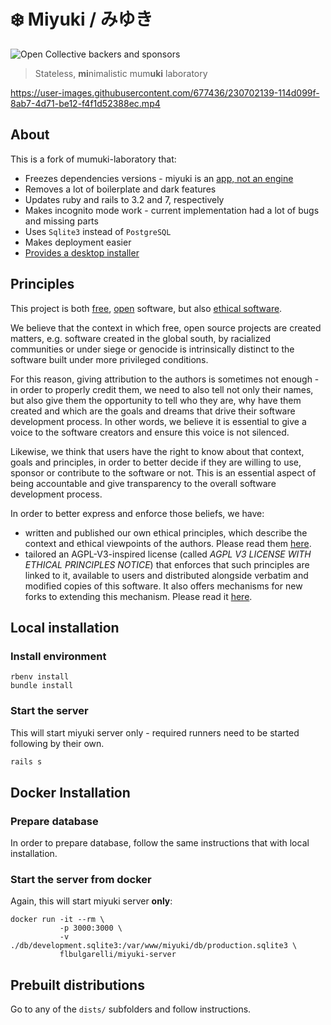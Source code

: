 # ❄️ Miyuki / みゆき

![Open Collective backers and sponsors](https://img.shields.io/opencollective/all/mumuki?color=%23ff5b81)

> Stateless, **mi**nimalistic mum**uki** laboratory

https://user-images.githubusercontent.com/677436/230702139-114d099f-8ab7-4d71-be12-f4f1d52388ec.mp4

## About

This is a fork of mumuki-laboratory that:

  * Freezes dependencies versions - miyuki is an [app, not an engine](https://guides.rubyonrails.org/engines.html)
  * Removes a lot of boilerplate and dark features
  * Updates ruby and rails to 3.2 and 7, respectively
  * Makes incognito mode work - current implementation had a lot of bugs and missing parts
  * Uses `Sqlite3` instead of `PostgreSQL`
  * Makes deployment easier
  * [Provides a desktop installer](./packager/README.md)


## Principles

This project is both [free](https://www.gnu.org/philosophy/free-sw.html), [open](https://opensource.org/osd) software, but also [ethical software](https://ethicalsource.dev/what-we-believe/).

We believe that the context in which free, open source projects are created matters, e.g. software created in the global south, by racialized communities or under siege or genocide is intrinsically distinct to the software built under more privileged conditions.

For this reason, giving attribution to the authors is sometimes not enough - in order to properly credit them, we need to also tell not only their names, but also give them the opportunity to tell who they are, why have them created and which are the goals and dreams that drive their software development process. In other words, we believe it is essential to give a voice to the software creators and ensure this voice is not silenced.

Likewise, we think that users have the right to know about that context, goals and principles, in order to better decide if they are willing to use, sponsor or contribute to the software or not. This is an essential aspect of being accountable and give transparency to the overall software development process.

In order to better express and enforce those beliefs, we have:

 * written and published our own ethical principles, which describe the context and ethical viewpoints of the authors. Please read them [here](./PRINCIPLES).
 * tailored an AGPL-V3-inspired license (called _AGPL V3 LICENSE WITH ETHICAL PRINCIPLES NOTICE_) that enforces that such principles are linked to it, available to users and
  distributed alongside verbatim and modified copies of this software. It also offers mechanisms for new forks to extending this mechanism. Please read it [here](./LICENSE).


## Local installation

### Install environment

```
rbenv install
bundle install
```

### Start the server

This will start miyuki server only - required runners need to be started following by their own.

```bash
rails s
```

## Docker Installation

### Prepare database

In order to prepare database, follow the same instructions that with local installation.

### Start the server from docker

Again, this will start miyuki server **only**:

```
docker run -it --rm \
           -p 3000:3000 \
           -v ./db/development.sqlite3:/var/www/miyuki/db/production.sqlite3 \
           flbulgarelli/miyuki-server
```

## Prebuilt distributions

Go to any of the `dists/` subfolders and follow instructions.